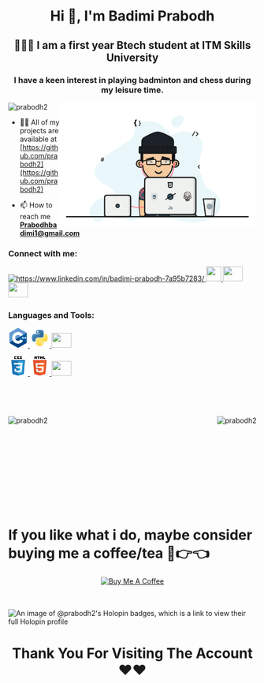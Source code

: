 <h1 align="center">Hi 👋, I'm Badimi Prabodh</h1>
<h2 align="center"> 🧑🏻‍💻 I am a first year Btech student at ITM Skills University </h2>
<h3 align="center">  I have a keen interest in playing badminton and chess during my leisure time.</h3>
<img align="Right" alt="coding" width="400" src="https://raw.githubusercontent.com/kvssankar/kvssankar/main/programmer.gif">


<p align="left"> <img src="https://komarev.com/ghpvc/?username=prabodh2&label=Profile%20views&color=0e75b6&style=flat" alt="prabodh2" /> </p>

- 👨‍💻 All of my projects are available at [https://github.com/prabodh2](https://github.com/prabodh2)

- 📫 How to reach me **Prabodhbadimi1@gmail.com**

<h3 align="left">Connect with me:</h3>
<p align="left">
  <a href="https://linkedin.com/in/https://www.linkedin.com/in/badimi-prabodh-7a95b7283/" target="blank">
    <img src="https://raw.githubusercontent.com/rahuldkjain/github-profile-readme-generator/master/src/images/icons/Social/linked-in-alt.svg" alt="https://www.linkedin.com/in/badimi-prabodh-7a95b7283/" height="30" width="40" />
  </a>
  
  <a href="https://www.instagram.com/am_prabodh/">
    <img src="https://upload.wikimedia.org/wikipedia/commons/thumb/e/e7/Instagram_logo_2016.svg/480px-Instagram_logo_2016.svg.png" width="30" height="30">
  </a>
  
  <a href="https://twitter.com/BadimiP">
    <img src="https://encrypted-tbn0.gstatic.com/images?q=tbn:ANd9GcSQ1zAnHX4VdBlKilohWbn9UpexOS2IY7TBZA&usqp=CAU" width="40" height="30">
  </a>
  
  <a href="https://medium.com/@prabodhbadimi1">
    <img src="https://miro.medium.com/v2/resize:fit:1400/1*psYl0y9DUzZWtHzFJLIvTw.png" width="40" height="30">
  </a>

<p>

<h3 align="left">Languages and Tools:</h3>
<p align="left"> 
  <a href="https://www.w3schools.com/cpp/" target="_blank" rel="noreferrer">
    <img src="https://raw.githubusercontent.com/devicons/devicon/master/icons/cplusplus/cplusplus-original.svg" alt="cplusplus" width="40" height="40"/>
  </a>
  <a href="https://www.python.org" target="_blank" rel="noreferrer">
    <img src="https://raw.githubusercontent.com/devicons/devicon/master/icons/python/python-original.svg" alt="python" width="40" height="40"/>
  </a>
  <img src="https://encrypted-tbn0.gstatic.com/images?q=tbn:ANd9GcSXY-uUYcyFjPdPk7UFD2BsqJPGm4I52EXkRA&usqp=CAU" width="40" height="30" >
</p>

<a href="https://www.w3schools.com/css/" target="_blank" rel="noreferrer"> <img src="https://raw.githubusercontent.com/devicons/devicon/master/icons/css3/css3-original-wordmark.svg" alt="css3" width="40" height="40"/> </a> <a href="https://www.w3.org/html/" target="_blank" rel="noreferrer"> <img src="https://raw.githubusercontent.com/devicons/devicon/master/icons/html5/html5-original-wordmark.svg" alt="html5" width="40" height="40"/> </a>
 <a href="https://scratch.mit.edu/users/BADIMI/"><img src="https://encrypted-tbn0.gstatic.com/images?q=tbn:ANd9GcRPX6ufSmnMRPBILTusGCSb2gqgoJA7c3Kd-Q&usqp=CAU" width="40" height="30"> </a>
   
<br><br><br>

<p><img align="left" src="https://github-readme-stats.vercel.app/api/top-langs?username=prabodh2&show_icons=true&locale=en&layout=compact" alt="prabodh2" /></p>

<p>&nbsp;<img align="right" src="https://github-readme-stats.vercel.app/api?username=prabodh2&show_icons=true&locale=en" alt="prabodh2" /></p>

<br><br><br><br><br><br><br><br><br>
# If you like what i do, maybe consider buying me a coffee/tea 🥺👉👈
<p align="center">
  <a href="https://www.buymeacoffee.com/badimiprabodh" target="_blank">
    <img align="center" src="https://cdn.buymeacoffee.com/buttons/v2/default-red.png" alt="Buy Me A Coffee" width="150" />
  </a>
</p>

<br><br>
![An image of @prabodh2's Holopin badges, which is a link to view their full Holopin profile](https://holopin.me/prabodh2)


<h1 align="center"> Thank You For Visiting The Account❤️❤️ <h1>
